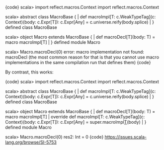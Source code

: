 {code}
scala> import reflect.macros.Context
import reflect.macros.Context

scala> abstract class MacroBase {
     |   def macroImpl[T: c.WeakTypeTag](c: Context)(body: c.Expr[T]): c.Expr[Any] = c.universe.reify(body.splice)
     | }
defined class MacroBase

scala> object Macro extends MacroBase {
     |   def macroDecl[T](body: T) = macro macroImpl[T]
     | }
defined module Macro

scala> Macro.macroDecl(0)
error: macro implementation not found: macroDecl (the most common reason for that is that you cannot use macro implementations in the same compilation run that defines them)
{code}

By contrast, this works:

{code}
scala> import reflect.macros.Context
import reflect.macros.Context

scala> abstract class MacroBase {
     |   def macroImpl[T: c.WeakTypeTag](c: Context)(body: c.Expr[T]): c.Expr[Any] = c.universe.reify(body.splice)
     | }
defined class MacroBase

scala> object Macro extends MacroBase {
     |   def macroDecl[T](body: T) = macro macroImpl[T]
     |   override def macroImpl[T: c.WeakTypeTag](c: Context)(body: c.Expr[T]): c.Expr[Any] = super.macroImpl[T](c)(body)
     | }
defined module Macro

scala> Macro.macroDecl(0)
res2: Int = 0
{code}
https://issues.scala-lang.org/browse/SI-5753
